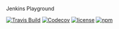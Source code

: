 Jenkins Playground

[![Travis Build](https://img.shields.io/travis/newyork-anthonyng/hello-jenkins.svg?style=flat)](https://travis-ci.org/newyork-anthonyng/hello-jenkins)
[![Codecov](https://img.shields.io/codecov/c/github/newyork-anthonyng/hello-jenkins.svg)](https://codecov.io/gh/newyork-anthonyng/hello-jenkins)
[![license](https://img.shields.io/npm/l/hello-jenkins.svg)](https://opensource.org/licenses/MIT)
[![npm](https://img.shields.io/npm/dm/hello-jenkins.svg)](https://https://npm-stat.com/charts.html?package=hello-jenkins&from=2016-08-18)
